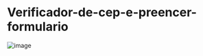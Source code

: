 # Verificador-de-cep-e-preencer-formulario
![image](https://user-images.githubusercontent.com/104576340/168155133-105db90e-64af-4bd3-8bd8-505ed620b48b.png)
